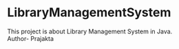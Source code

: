 # LibraryManagementSystem
This project is about Library Management System in Java.
<br>
Author- Prajakta
